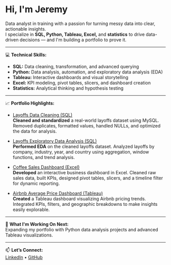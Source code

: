# Hi, I'm Jeremy

Data analyst in training with a passion for turning messy data into clear, actionable insights.  
I specialize in **SQL, Python, Tableau, Excel,** and **statistics** to drive data-driven decisions — and I'm building a portfolio to prove it.

---

💻 **Technical Skills:**
- **SQL:** Data cleaning, transformation, and advanced querying  
- **Python:** Data analysis, automation, and exploratory data analysis (EDA)  
- **Tableau:** Interactive dashboards and visual storytelling  
- **Excel:** KPI modeling, pivot tables, slicers, and dashboard creation  
- **Statistics:** Analytical thinking and hypothesis testing

---

📈 **Portfolio Highlights:**
- [Layoffs Data Cleaning (SQL)](https://github.com/jkselig/layoffs-data-cleaning)  
  **Cleaned and standardized** a real-world layoffs dataset using MySQL. Removed duplicates, formatted values, handled NULLs, and optimized the data for analysis.

- [Layoffs Exploratory Data Analysis (SQL)](https://github.com/jkselig/layoffs-eda)  
  **Performed EDA** on the cleaned layoffs dataset. Analyzed layoffs by company, industry, year, and country using aggregation, window functions, and trend analysis.

- [Coffee Sales Dashboard (Excel)](https://github.com/jkselig/coffee-sales-dashboard)  
  **Developed** an interactive business dashboard in Excel. Cleaned raw sales data, built KPIs, designed pivot tables, slicers, and a timeline filter for dynamic reporting.

- [Airbnb Average Price Dashboard (Tableau)](https://public.tableau.com/views/AirBnBAveragePriceProject/Dashboard1)  
  **Created** a Tableau dashboard visualizing Airbnb pricing trends. Integrated KPIs, filters, and geographic breakdowns to make insights easily explorable.

---

🚀 **What I'm Working On Next:**  
Expanding my portfolio with Python data analysis projects and advanced Tableau visualizations.

---

📫 **Let’s Connect:**  
[LinkedIn](https://www.linkedin.com/in/jeremy-selig) • [GitHub](https://github.com/jkselig)
